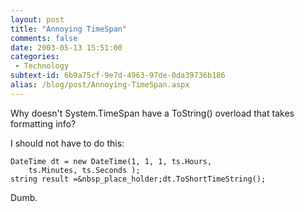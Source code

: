 ```yaml
---
layout: post
title: "Annoying TimeSpan"
comments: false
date: 2003-05-13 15:51:00
categories:
 - Technology
subtext-id: 6b9a75cf-9e7d-4963-97de-0da39736b186
alias: /blog/post/Annoying-TimeSpan.aspx
---
```



Why doesn't System.TimeSpan have a ToString() overload that takes formatting info?

I should not have to do this:
    
    DateTime dt = new DateTime(1, 1, 1, ts.Hours,   
        ts.Minutes, ts.Seconds );  
    string result =&nbsp_place_holder;dt.ToShortTimeString();

Dumb.
